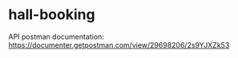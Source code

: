 # hall-booking

API postman documentation: https://documenter.getpostman.com/view/29698206/2s9YJXZk53
